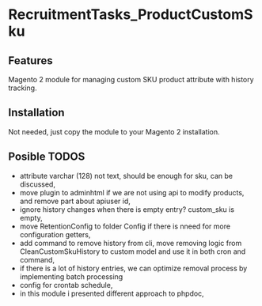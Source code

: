 # RecruitmentTasks_ProductCustomSku


## Features
Magento 2 module for managing custom SKU product attribute with history tracking.

## Installation
Not needed, just copy the module to your Magento 2 installation.

## Posible TODOS
- attribute varchar (128) not text, should be enough for sku, can be discussed,
- move plugin to adminhtml if we are not using api to modify products, and remove part about apiuser id,
- ignore history changes when there is empty entry? custom_sku is empty,
- move RetentionConfig to folder Config if there is nneed for more configuration getters,
- add command to remove history from cli, move removing logic from CleanCustomSkuHistory to custom model and use it in both cron and command,
- if there is a lot of history entries, we can optimize removal process by implementing batch processing
- config for crontab schedule,
- in this module i presented different approach to phpdoc,
